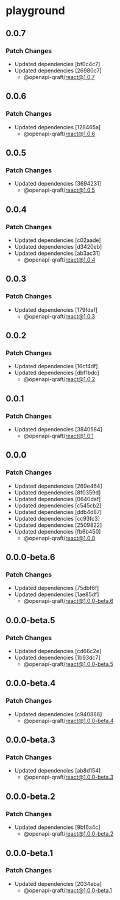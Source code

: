 # playground

## 0.0.7

### Patch Changes

- Updated dependencies [bf0c4c7]
- Updated dependencies [26980c7]
  - @openapi-qraft/react@1.0.7

## 0.0.6

### Patch Changes

- Updated dependencies [128465a]
  - @openapi-qraft/react@1.0.6

## 0.0.5

### Patch Changes

- Updated dependencies [3694231]
  - @openapi-qraft/react@1.0.5

## 0.0.4

### Patch Changes

- Updated dependencies [c02aade]
- Updated dependencies [d3420eb]
- Updated dependencies [ab3ac31]
  - @openapi-qraft/react@1.0.4

## 0.0.3

### Patch Changes

- Updated dependencies [179fdaf]
  - @openapi-qraft/react@1.0.3

## 0.0.2

### Patch Changes

- Updated dependencies [16cf4df]
- Updated dependencies [dbf1bdc]
  - @openapi-qraft/react@1.0.2

## 0.0.1

### Patch Changes

- Updated dependencies [3840584]
  - @openapi-qraft/react@1.0.1

## 0.0.0

### Patch Changes

- Updated dependencies [269e464]
- Updated dependencies [8f0359d]
- Updated dependencies [0640daf]
- Updated dependencies [c545cb2]
- Updated dependencies [ddb4d87]
- Updated dependencies [cc93fc3]
- Updated dependencies [2509822]
- Updated dependencies [fb6b450]
  - @openapi-qraft/react@1.0.0

## 0.0.0-beta.6

### Patch Changes

- Updated dependencies [75dbf6f]
- Updated dependencies [1ae85df]
  - @openapi-qraft/react@1.0.0-beta.6

## 0.0.0-beta.5

### Patch Changes

- Updated dependencies [cd66c2e]
- Updated dependencies [1b93dc7]
  - @openapi-qraft/react@1.0.0-beta.5

## 0.0.0-beta.4

### Patch Changes

- Updated dependencies [c940886]
  - @openapi-qraft/react@1.0.0-beta.4

## 0.0.0-beta.3

### Patch Changes

- Updated dependencies [ab8d154]
  - @openapi-qraft/react@1.0.0-beta.3

## 0.0.0-beta.2

### Patch Changes

- Updated dependencies [9bf6a4c]
  - @openapi-qraft/react@1.0.0-beta.2

## 0.0.0-beta.1

### Patch Changes

- Updated dependencies [2034eba]
  - @openapi-qraft/react@1.0.0-beta.1
